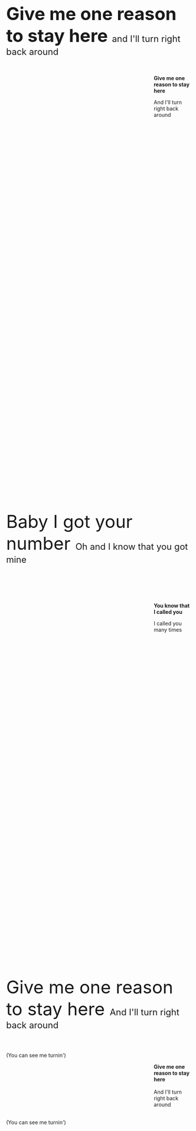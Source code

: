 <!DOCTYPE html>
<html>
<head>
 <title>Give Me One Reason</title>
 <meta charset="UTF-8">
</head>
<body>
<p>&nbsp;</p> 
<p>&nbsp;</p> 
<p>&nbsp;</p> 
<p>&nbsp;</p> 
 <div><strong><font size="7">Give me one reason to stay here </font></strong>
<font size="5">and I'll turn right back around<br></font><br><br>
<p style="margin-left:400px"><strong>Give me one reason to stay here</p></strong>
<p style="margin-left:400px">And I'll turn right back around<br></p>
<br><p style="margin-left:800px"><strong>Said I don't want to leave you lonely</p></strong>
<p style="margin-left:800px">You got to make me change my mind</p><br><br>
<font size="7">Baby I got your number </font>
<font size="5">Oh and I know that you got mine<br><br><br><br></font>
<p style="margin-left:400px"><strong>You know that I called you</p></strong>
<p style="margin-left:400px">I called you many times</p>
<p style="margin-left:800px"><strong>You can call me baby</p></strong>
<p style="margin-left:800px">You can call me anytime, you got to call me</font></p><br><br>
<font size="7">Give me one reason to stay here </font>
<font size="5">And I'll turn right back around<br><br><br></font>
(You can see me turnin')
<p style="margin-left:400px"><strong>Give me one reason to stay here<br><br></strong>
And I'll turn right back around<br><br></p>
(You can see me turnin')
<p style="margin-left:800px"><strong>Said I don't want leave you lonely</p></strong>
<p style="margin-left:800px">You got to make me change my mind</p><br><br>
<font size="7">I don't want no one to squeeze me </font>
<font size="5">They might take away my life<br><br></font>
<p style="margin-left:400px"><strong>I don't want no one to squeeze me</p></strong>
<p style="margin-left:400px">They might take away my life</p>
<p style="margin-left:800px"><strong>I just want someone to hold me</p></strong>
<p style="margin-left:800px">Oh and rock me through the night</p><br>
<font size="7"><strong>This youthful heart can love you </font></strong>
<font size="5">Yes and give you what you need<br><br></font>
<p style="margin-left:400px"><strong>I said this youthful heart can love you</p></strong>
<p style="margin-left:400px">Oh and give you what you need</p>
<p style="margin-left:800px"><strong>But I'm too old to go chasin' you around</p></strong>
<p style="margin-left:800px">Wastin' my precious energy</p><br>
<font size="7">Give me one reason to stay here </font>
<font size="5">Yes and I'll turn right back around</font><br><br>
(You can see me turnin')
<p style="margin-left:400px"><strong>Give me one reason to stay here</p></strong>
<p style="margin-left:400px">Oh I'll turn right back around</p>
(You can see me turnin')
<p style="margin-left:800px"><strong>Said I don't want leave you lonely</p></strong>
<p style="margin-left:800px">You got to make me change my mind</p><br><br>
<p style="margin-left:400px">Baby just give me one reason<br></p>
<p style="margin-left:400px">Oh give me just one reason why</p><br>
<p style="margin-left:800px">Baby just give me one reason</p>
<p style="margin-left:800px">Oh give me just one reason why I should stay</p><br><br><br><br><br><br><br>
<font size="7">Said I told you that I loved you </font>
<font size="5">And there ain't no more to say</font>
<p>&nbsp;</p> 
<p>&nbsp;</p> 
<p>&nbsp;</p> 
<p>&nbsp;</p> 
<p>&nbsp;</p> 
<p>&nbsp;</p> 
<p>&nbsp;</p> 
